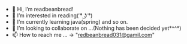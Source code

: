 - 👋 Hi, I’m readbeanbread!
- 👀 I’m interested in reading( ͡° ͜ʖ ͡°)
- 🌱 I’m currently learning java(spring) and so on.
- 💞️ I’m looking to collaborate on ...(Nothing has been decided yet*^^*)
- 📫 How to reach me ... -> "redbeanbread031@gamil.com"

<!---
redbeanbread031/redbeanbread031 is a ✨ special ✨ repository because its `README.md` (this file) appears on your GitHub profile.
You can click the Preview link to take a look at your changes.
--->
